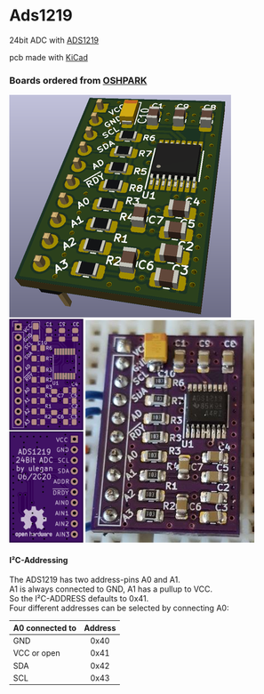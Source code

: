 # Ads1219
24bit ADC with [ADS1219](https://www.ti.com/product/ADS1219)

pcb made with [KiCad](https://kicad-pcb.org/)

### Boards ordered from [OSHPARK](https://oshpark.com/)
![kicad rendering](/doc/kicad_s.png) ![preview](/doc/board_osh.png "OSHPARK preview") ![bottom](/doc/populated_board.jpg "populated board")

#### I²C-Addressing
The ADS1219 has two address-pins A0 and A1. <br />
A1 is always connected to GND, A1 has a pullup to VCC.<br />
So the I²C-ADDRESS defaults to 0x41. <br />
Four different addresses can be selected by connecting A0:

| A0 connected to | Address |
| :-------------- |:-------:|
| GND             | 0x40    |
| VCC or open     | 0x41    |
| SDA             | 0x42    |
| SCL             | 0x43    |

```c++

```
